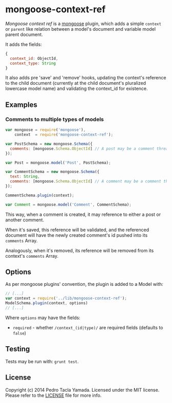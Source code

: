 mongoose-context-ref
====================
*Mongoose context ref* is a [mongoose](https://github.com/learnboost/mongoose)
plugin, which adds a simple `context` or `parent` like relation between a
model's document and variable model parent document.

It adds the fields:
```javascript
{
  context_id: ObjectId,
  context_type: String
}
```

It also adds pre 'save' and 'remove' hooks, updating the context's reference to
the child document (currently at the child document's pluralized lowercase model
name) and validating the context_id for existence.

## Examples

### Comments to multiple types of models

```javascript
var mongoose = require('mongoose'),
    context  = require('mongoose-context-ref');

var PostSchema = new mongoose.Schema({
  comments: [mongoose.Schema.ObjectId] // A post may be a comment thread
});

var Post = mongoose.model('Post', PostSchema);

var CommentSchema = new mongoose.Schema({
  text: String,
  comments: [mongoose.Schema.ObjectId] // A comment may be a comment thread
});

CommentSchema.plugin(context);

var Comment = mongoose.model('Comment', CommentSchema);
```

This way, when a comment is created, it may reference to either a post or
another comment.

When it's saved, this reference will be validated, and the
referenced document will have the newly created comment's id pushed into its
`comments` Array.

Analogously, when it's removed, its reference will be removed from its context's
`comments` Array.

## Options

As per mongoose plugins' convention, the plugin is added to a Model with:
```javascript
// [...]
var context = require('../lib/mongoose-context-ref');
ModelSchema.plugin(context, options)
// [...]
```

Where `options` may have the fields:

- `required` - whether `/context_(id|type)/` are required fields (defaults to
  `false`)

## Testing
Tests may be run with: `grunt test`.

## License
Copyright (c) 2014 Pedro Tacla Yamada. Licensed under the MIT license.
Please refer to the [LICENSE](LICENSE) file for more info.

